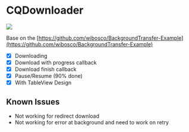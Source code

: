 # CQDownloader

![](https://cldup.com/8SeLTKh3Jj.png)

Base on the [https://github.com/wibosco/BackgroundTransfer-Example](https://github.com/wibosco/BackgroundTransfer-Example)

- [x] Downloading
- [x] Download with progress callback
- [x] Download finish callback
- [x] Pause/Resume (90% done)
- [x] With TableView Design

## Known Issues

- Not working for redirect download
- Not working for error at background and need to work on retry